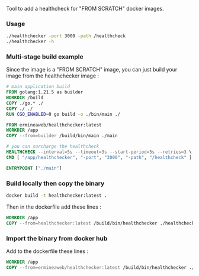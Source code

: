 Tool to add a healthcheck for "FROM SCRATCH" docker images.

### Usage

```bash
./healthchecker -port 3000 -path /healthcheck
./healthchecker -h
```

### Multi-stage build example

Since the image is a "FROM SCRATCH" image, you can just build your image from the healthchecker image :

```dockerfile
# main application build
FROM golang:1.21.5 as builder
WORKDIR /build
COPY ./go.* ./
COPY ./ ./
RUN CGO_ENABLED=0 go build -o ./bin/main ./

FROM ermineaweb/healthchecker:latest
WORKDIR /app
COPY --from=builder /build/bin/main ./main

# you can surcharge the healthcheck
HEALTHCHECK --interval=5s --timeout=3s --start-period=5s --retries=3 \
CMD [ "/app/healthchecker", "-port", "3000", "-path", "/healthcheck" ]

ENTRYPOINT ["./main"]
```

### Build locally then copy the binary

```bash
docker build -t healthchecker:latest .
```

Then in the dockerfile add these lines :

```dockerfile
WORKDIR /app
COPY --from=healthchecker:latest /build/bin/healthchecker ./healthchecker
```

### Import the binary from docker hub

Add to the dockerfile these lines :

```dockerfile
WORKDIR /app
COPY --from=ermineaweb/healthchecker:latest /build/bin/healthchecker ./healthchecker
```
